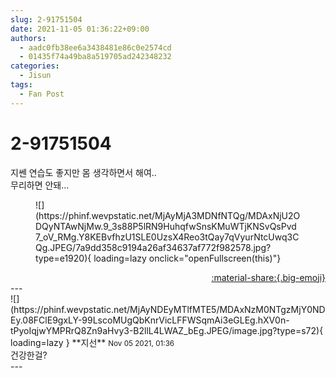 ```yaml
---
slug: 2-91751504
date: 2021-11-05 01:36:22+09:00
authors:
  - aadc0fb38ee6a3438481e86c0e2574cd
  - 01435f74a49ba8a519705ad242348232
categories:
  - Jisun
tags:
  - Fan Post
---
```


# 2-91751504

<div class="post-container" markdown="1">
<div class="content-container md-sidebar__scrollwrap" markdown="1">

지쎈 연습도 좋지만 몸 생각하면서 해여..<br>무리하면 안돼...
<figure markdown="1">
![](https://phinf.wevpstatic.net/MjAyMjA3MDNfNTQg/MDAxNjU2ODQyNTAwNjMw.9_3s88P5lRN9HuhqfwSnsKMuWTjKNSvQsPvd7_oV_RMg.Y8KEBvfhzU1SLE0UzsX4Reo3tQay7qVyurNtcUwq3CQg.JPEG/7a9dd358c9194a26af34637af772f982578.jpg?type=e1920){ loading=lazy onclick="openFullscreen(this)"}
</figure>


</div>
</div>

<div style="text-align: right;" markdown="1">
<a href="https://weverse.io/fromis9/fanpost/2-91751504" style="text-align: right;">:material-share:{.big-emoji}</a>
</div>
---

<div class="comments-container md-sidebar__scrollwrap" markdown="1">
<div class="comment" markdown="1">
<div class='id-container' markdown="1">
![](https://phinf.wevpstatic.net/MjAyNDEyMTlfMTE5/MDAxNzM0NTgzMjY0NDEy.08FClE9gxLY-99LscoMUgQbKnrVicLFFWSqmAi3eGLEg.hXV0n-tPyoIqjwYMPRrQ8Zn9aHvy3-B2llL4LWAZ_bEg.JPEG/image.jpg?type=s72){ loading=lazy }
**<span class="artist">지선</span>** <small>Nov 05 2021, 01:36</small><br>
</div>
<div class='comment-body' markdown="1">
건강한걸?
</div>
</div>
</div>
---
